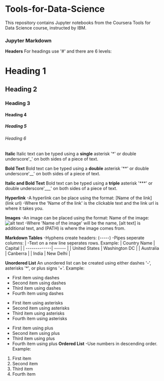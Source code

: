 # Tools-for-Data-Science
This repository contains Jupyter notebooks from the Coursera Tools for Data Science course, instructed by IBM.

### Jupyter Markdown
**Headers**
For headings use '#' and there are 6 levels:
# Heading 1
## Heading 2
### Heading 3
#### Heading 4
##### Heading 5
###### Heading 6

**Italic**
Italic text can be typed using a **single** asterisk '*' or double underscore'_' on both sides of a piece of text.

**Bold Text**
Bold text can be typed using a **double** asterisk '**' or double underscore'__' on both sides of a piece of text.

**Italic and Bold Text**
Bold text can be typed using a **triple** asterisk '***' or double underscore'___' on both sides of a piece of text.

**Hyperlink**
-A hyperlink can be place using the format:
[Name of the link](link url)
-Where the 'Name of the link' is the clickable text and the link url is where it takes you.

**Images**
-An image can be placed using the format:
Name of the image: ![alt text](PATH)
-Where 'Name of the image' will be the name, [alt text] is additional text, and (PATH) is where the image comes from. 

**Markdown Tables**
-Hyphens create headers: (-----)
-Pipes seperate columns: |
-Text on a new line seperates rows.
Example: 
| Country Name | Capital |
| -------------| ------ |
| United States | Washington DC |
| Australia | Canberra |
| India | New Delhi |

**Unordered List**
An unordered list can be created using either dashes '-', asterisks '*', or plus signs '+'.
Example:
- First item using dashes
- Second item using dashes
- Third item using dashes
- Fourth item using dashes

* First item using asterisks
* Second item using asterisks
* Third item using asterisks
* Fourth item using asterisks

+ First item using plus
+ Second item using plus
+ Third item using plus
+ Fourth item using plus
**Ordered List**
-Use numbers in descending order.
Example:
1. First item
2. Second item
3. Third item
4. Fourth item





